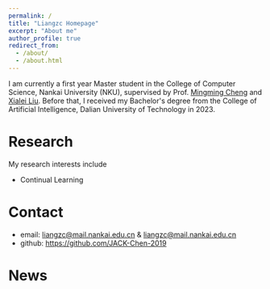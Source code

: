 ```yaml
---
permalink: /
title: "Liangzc Homepage"
excerpt: "About me"
author_profile: true
redirect_from: 
  - /about/
  - /about.html
---
```


I am currently a first year Master student in the College of Computer Science, Nankai University (NKU), supervised by Prof. [Mingming Cheng](https://mmcheng.net/) and [Xialei Liu](https://mmcheng.net/xliu/). Before that, I received my Bachelor's degree from the College  of Artificial Intelligence, Dalian University of Technology in 2023.

Research
======
My research interests include
* Continual Learning

Contact
======
- email: liangzc@mail.nankai.edu.cn & liangzc@mail.nankai.edu.cn
- github: https://github.com/JACK-Chen-2019

News
======
